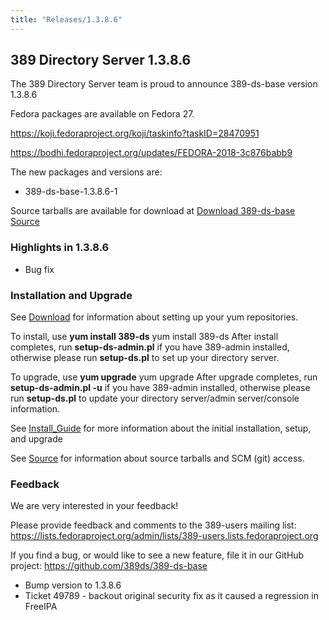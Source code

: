 ```yaml
---
title: "Releases/1.3.8.6"
---
```


389 Directory Server 1.3.8.6
-----------------------------

The 389 Directory Server team is proud to announce 389-ds-base version 1.3.8.6

Fedora packages are available on Fedora 27.

<https://koji.fedoraproject.org/koji/taskinfo?taskID=28470951>

<https://bodhi.fedoraproject.org/updates/FEDORA-2018-3c876babb9>


The new packages and versions are:

-   389-ds-base-1.3.8.6-1

Source tarballs are available for download at [Download 389-ds-base Source](https://releases.pagure.org/389-ds-base/389-ds-base-1.3.8.6.tar.bz2)

### Highlights in 1.3.8.6

- Bug fix

### Installation and Upgrade 
See [Download](../download.html) for information about setting up your yum repositories.

To install, use **yum install 389-ds** yum install 389-ds After install completes, run **setup-ds-admin.pl** if you have 389-admin installed, otherwise please run **setup-ds.pl** to set up your directory server.

To upgrade, use **yum upgrade** yum upgrade After upgrade completes, run **setup-ds-admin.pl -u** if you have 389-admin installed, otherwise please run **setup-ds.pl** to update your directory server/admin server/console information.

See [Install\_Guide](../legacy/install-guide.html) for more information about the initial installation, setup, and upgrade

See [Source](../development/source.html) for information about source tarballs and SCM (git) access.

### Feedback

We are very interested in your feedback!

Please provide feedback and comments to the 389-users mailing list: <https://lists.fedoraproject.org/admin/lists/389-users.lists.fedoraproject.org>

If you find a bug, or would like to see a new feature, file it in our GitHub project: <https://github.com/389ds/389-ds-base>

- Bump version to 1.3.8.6
- Ticket 49789 - backout original security fix as it caused a regression in FreeIPA

